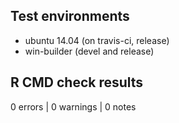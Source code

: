 ## Test environments

* ubuntu 14.04 (on travis-ci, release)
* win-builder (devel and release)

## R CMD check results

0 errors | 0 warnings | 0 notes


